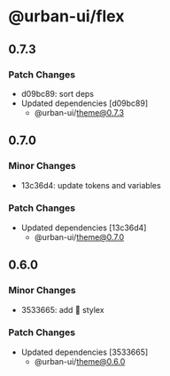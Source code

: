 # @urban-ui/flex

## 0.7.3

### Patch Changes

- d09bc89: sort deps
- Updated dependencies [d09bc89]
  - @urban-ui/theme@0.7.3

## 0.7.0

### Minor Changes

- 13c36d4: update tokens and variables

### Patch Changes

- Updated dependencies [13c36d4]
  - @urban-ui/theme@0.7.0

## 0.6.0

### Minor Changes

- 3533665: add :rocket: stylex

### Patch Changes

- Updated dependencies [3533665]
  - @urban-ui/theme@0.6.0

